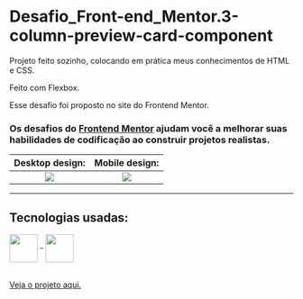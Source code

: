 # Desafio_Front-end_Mentor.3-column-preview-card-component

Projeto feito sozinho, colocando em prática meus conhecimentos de HTML e CSS.

Feito com Flexbox.

Esse desafio foi proposto no site do Frontend Mentor.

### Os desafios do [Frontend Mentor](https://www.frontendmentor.io) ajudam você a melhorar suas habilidades de codificação ao construir projetos realistas. 

Desktop design:            |  Mobile design:
:-------------------------:|:-------------------------:
<img src="https://res.cloudinary.com/dz209s6jk/image/upload/v1617293350/Challenges/ofrkupd8a9wh1wenvr8c.jpg">  |  <img src="https://res.cloudinary.com/dz209s6jk/image/upload/v1617293393/Challenges/jua3vpavrjnnhbmvo7er.jpg">

---------------------------------------

## Tecnologias usadas:

<div>
  <img align = "center" width="50px" src = "https://cdn.jsdelivr.net/gh/devicons/devicon/icons/html5/html5-plain-wordmark.svg"> -
  <img align = "center" width="50px" src = "https://cdn.jsdelivr.net/gh/devicons/devicon/icons/css3/css3-plain-wordmark.svg">
</div>

<br>

<a href = ""> Veja o projeto aqui. </a>
